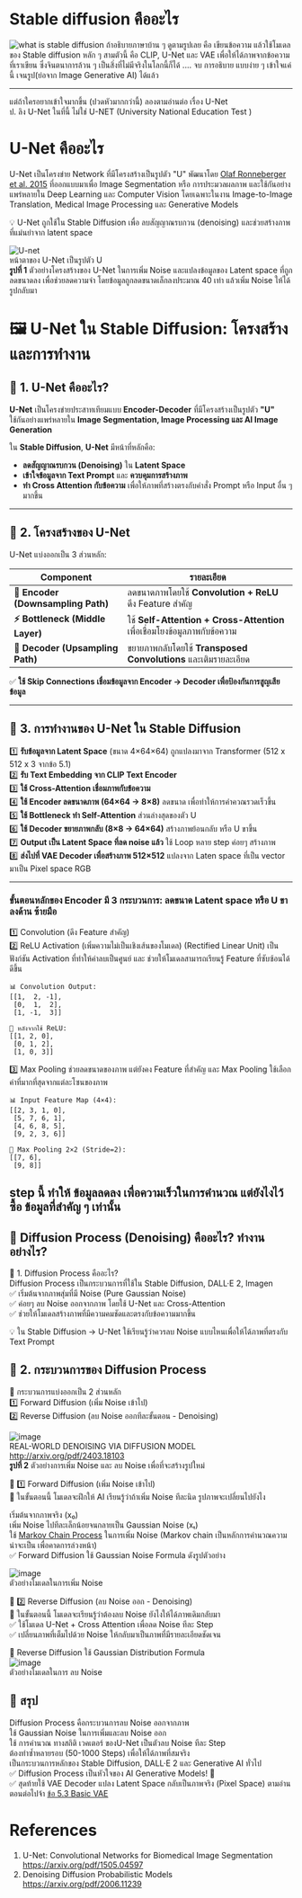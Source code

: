 # Stable diffusion คืออะไร

![what is stable diffusion](image-4.png)
 ถ้าอธิบายภาษาบ้าน ๆ ดูตามรูปเลย คือ เขียนข้อความ แล้วใช้โมเดล ของ Stable diffusion  หลัก ๆ สามตัวนี้ คือ CLIP, U-Net และ VAE
 เพื่อให้ได้ภาพจากข้อความที่เราเขียน ซึ่งจินตนาการล้วน ๆ เป็นสิ่งที่ไม่มีจริงในโลกนี้ก็ได้ .... จบ การอธิบาย แบบง่าย ๆ เข้าใจแค่นี้ เจนรูป(ย่อจาก Image Generative AI) ได้แล้ว

---
แต่ถ้าใครอยากเข้าใจมากขึ้น (ปวดหัวมากกว่านี้) ลองตามอ่านต่อ เรื่อง U-Net <br>
ป. ลิง U-Net ในที่นี้ ไม่ใช่ U-NET (University National Education Test )  <br>

# U-Net คืออะไร <br>
U-Net เป็นโครงข่าย Network ที่มีโครงสร้างเป็นรูปตัว "U" พัฒนาโดย [Olaf Ronneberger et al. 2015](https://arxiv.org/abs/1505.04597) ที่ออกแบบมาเพื่อ Image Segmentation หรือ การประมวลผลภาพ และใช้กันอย่างแพร่หลายใน Deep Learning และ Computer Vision โดยเฉพาะในงาน Image-to-Image Translation, Medical Image Processing และ Generative Models <br>

💡 U-Net ถูกใช้ใน Stable Diffusion เพื่อ ลบสัญญาณรบกวน (denoising) และช่วยสร้างภาพที่แม่นยำจาก latent space <br>

![U-net](image-9.png) <br>
หน้าตาของ U-Net เป็นรูปตัว U  <br>
**รูปที่ 1** ตัวอย่างโครงสร้างของ U-Net ในการเพิ่ม Noise และแปลงข้อมูลของ Latent space ที่ถูกลดขนาดลง เพื่อช่วยลดความจำ โดยข้อมูลถูกลดขนาดเล็กลงประมาณ 40 เท่า แล้วเพิ่ม Noise ให้ได้รูปกลับมา <br>

# 🖼️ **U-Net ใน Stable Diffusion: โครงสร้างและการทำงาน** <br>

## **📌 1. U-Net คืออะไร?** <br>
**U-Net** เป็นโครงข่ายประสาทเทียมแบบ **Encoder-Decoder** ที่มีโครงสร้างเป็นรูปตัว **"U"**   <br>
ใช้กันอย่างแพร่หลายใน **Image Segmentation, Image Processing และ AI Image Generation**   <br>

ใน **Stable Diffusion**, **U-Net** มีหน้าที่หลักคือ: <br>
- **ลดสัญญาณรบกวน (Denoising)** ใน **Latent Space** <br>
- **เข้าใจข้อมูลจาก Text Prompt** และ **ควบคุมการสร้างภาพ** <br>
- **ทำ Cross Attention กับข้อความ** เพื่อให้ภาพที่สร้างตรงกับคำสั่ง Prompt หรือ Input อื่น ๆ มากขึ้น <br>

---

## **📌 2. โครงสร้างของ U-Net** <br>
U-Net แบ่งออกเป็น 3 ส่วนหลัก: <br>

| **Component**  | **รายละเอียด** |
|--------------|----------------|
| **🔻 Encoder (Downsampling Path)** | ลดขนาดภาพโดยใช้ **Convolution + ReLU** ดึง Feature สำคัญ |
| **⚡ Bottleneck (Middle Layer)** | ใช้ **Self-Attention + Cross-Attention** เพื่อเชื่อมโยงข้อมูลภาพกับข้อความ |
| **🔺 Decoder (Upsampling Path)** | ขยายภาพกลับโดยใช้ **Transposed Convolutions** และเติมรายละเอียด |

✅ **ใช้ Skip Connections เชื่อมข้อมูลจาก Encoder → Decoder เพื่อป้องกันการสูญเสียข้อมูล** <br>

---

## **📌 3. การทำงานของ U-Net ใน Stable Diffusion**
1️⃣ **รับข้อมูลจาก Latent Space** (ขนาด 4×64×64) ถูกแปลงมาจาก Transformer (512 x 512 x 3 จากข้อ 5.1)  <br>
2️⃣ **รับ Text Embedding จาก CLIP Text Encoder**  <br>
3️⃣ **ใช้ Cross-Attention เชื่อมภาพกับข้อความ**  <br>
4️⃣ **ใช้ Encoder ลดขนาดภาพ (64×64 → 8×8)** ลดขนาด เพื่อทำให้การคำควณรวดเร็วขึ้น <br> 
5️⃣ **ใช้ Bottleneck ทำ Self-Attention** ส่วนล่างสุดของตัว U <br> 
6️⃣ **ใช้ Decoder ขยายภาพกลับ (8×8 → 64×64)** สร้างภาพย้อนกลับ หรือ U ขาขึ้น  <br>
7️⃣ **Output เป็น Latent Space ที่ลด noise แล้ว** ใช้ Loop หลาย step ค่อยๆ สร้างภาพ <br>
8️⃣ **ส่งไปที่ VAE Decoder เพื่อสร้างภาพ 512×512** แปลงจาก Laten space ที่เป็น vector มาเป็น Pixel space RGB <br>

---
### ขั้นตอนหลักของ Encoder มี 3 กระบวนการ: ลดขนาด Latent space หรือ U ขาลงด้าน ซ้ายมือ <br>
1️⃣ Convolution (ดึง Feature สำคัญ) <br>
2️⃣ ReLU Activation (เพิ่มความไม่เป็นเชิงเส้นของโมเดล)  (Rectified Linear Unit) เป็นฟังก์ชัน Activation ที่ทำให้ค่าลบเป็นศูนย์ และ ช่วยให้โมเดลสามารถเรียนรู้ Feature ที่ซับซ้อนได้ดีขึ้น <br>
```
📊 Convolution Output:
[[1,  2, -1],
 [0,  1,  2],
 [1, -1,  3]]

🚀 หลังจากใช้ ReLU:
[[1, 2, 0],
 [0, 1, 2],
 [1, 0, 3]]
```


3️⃣ Max Pooling ช่วยลดขนาดของภาพ แต่ยังคง Feature ที่สำคัญ และ Max Pooling ใช้เลือกค่าที่มากที่สุดจากแต่ละโซนของภาพ  <br>
```
📊 Input Feature Map (4×4):
[[2, 3, 1, 0],
 [5, 7, 6, 1],
 [4, 6, 8, 5],
 [9, 2, 3, 6]]

🚀 Max Pooling 2×2 (Stride=2):
[[7, 6],
 [9, 8]]
```
step นี้ ทำให้ ข้อมูลลดลง เพื่อความเร็วในการคำนวณ แต่ยังไงไว้ซื้อ ข้อมูลที่สำคัญ ๆ เท่านั้น
---
## 📌 Diffusion Process (Denoising) คืออะไร? ทำงานอย่างไร? 
📜 1. Diffusion Process คืออะไร? <br>
Diffusion Process เป็นกระบวนการที่ใช้ใน Stable Diffusion, DALL·E 2, Imagen <br>
✅ เริ่มต้นจากภาพสุ่มที่มี Noise (Pure Gaussian Noise) <br>
✅ ค่อยๆ ลบ Noise ออกจากภาพ โดยใช้ U-Net และ Cross-Attention <br>
✅ ช่วยให้โมเดลสร้างภาพที่มีความคมชัดและตรงกับข้อความมากขึ้น <br>

💡 ใน Stable Diffusion → U-Net ใช้เรียนรู้ว่าควรลบ Noise แบบไหนเพื่อให้ได้ภาพที่ตรงกับ Text Prompt <br>

## 📜 2. กระบวนการของ Diffusion Process <br>
🔹 กระบวนการแบ่งออกเป็น 2 ส่วนหลัก <br>
1️⃣ Forward Diffusion (เพิ่ม Noise เข้าไป) <br>
2️⃣ Reverse Diffusion (ลบ Noise ออกทีละขั้นตอน - Denoising) <br>

![image](https://github.com/user-attachments/assets/adee9b67-c97c-480c-b495-f3e7ceed390c) <br>
REAL-WORLD DENOISING VIA DIFFUSION MODEL http://arxiv.org/pdf/2403.18103 <br>
**รูปที่ 2** ตัวอย่างการเพิ่ม Noise และ ลบ Noise เพื่อที่จะสร้างรูปใหม่

🔹 1️⃣ Forward Diffusion (เพิ่ม Noise เข้าไป) <br>
📌 ในขั้นตอนนี้ โมเดลจะฝึกให้ AI เรียนรู้ว่าถ้าเพิ่ม Noise ทีละนิด รูปภาพจะเปลี่ยนไปยังไง <br>

เริ่มต้นจากภาพจริง (x₀) <br>
เพิ่ม Noise ไปทีละเล็กน้อยจนกลายเป็น Gaussian Noise (xₜ) <br>
ใช้ [Markov Chain Process](https://www.wikiwand.com/en/articles/Markov_chain) ในการเพิ่ม Noise (Markov chain เป็นหลักการคำนวณความน่าจะเป็น เพื่อคาดการล่วงหน้า) <br>
✅ Forward Diffusion ใช้ Gaussian Noise Formula ดังรูปตัวอย่าง <br>

![image](https://github.com/user-attachments/assets/48d40ba9-1ac4-4e42-88b7-b5ca826013db) <br>
ตัวอย่างโมเดลในการเพิ่ม Noise <br>

🔹 2️⃣ Reverse Diffusion (ลบ Noise ออก - Denoising) <br>
📌 ในขั้นตอนนี้ โมเดลจะเรียนรู้ว่าต้องลบ Noise ยังไงให้ได้ภาพเดิมกลับมา <br>
✅ ใช้โมเดล U-Net + Cross Attention เพื่อลด Noise ทีละ Step <br>
✅ เปลี่ยนภาพที่เต็มไปด้วย Noise ให้กลับมาเป็นภาพที่มีรายละเอียดชัดเจน <br>

📌 Reverse Diffusion ใช้ Gaussian Distribution Formula<br>
![image](https://github.com/user-attachments/assets/e8ed8422-14e5-4ab3-bc9c-e7c43103639b) <br>
ตัวอย่างโมเดลในการ ลบ Noise <br>

## 📜  สรุป <br>
Diffusion Process คือกระบวนการลบ Noise ออกจากภาพ <br>
ใช้ Gaussian Noise ในการเพิ่มและลบ Noise ออก <br>
ใช้ การคำนวณ ทางสถิติ เวคเตอร์ ของU-Net เป็นตัวลบ Noise ทีละ Step <br>
ต้องทำซ้ำหลายรอบ (50-1000 Steps) เพื่อให้ได้ภาพที่สมจริง <br>
เป็นกระบวนการหลักของ Stable Diffusion, DALL·E 2 และ Generative AI ทั่วไป <br>
✅ Diffusion Process เป็นหัวใจของ AI Generative Models! 🚀 <br>
✅ สุดท้ายใช้ VAE Decoder แปลง Latent Space กลับเป็นภาพจริง (Pixel Space) ตามอ่าน ตอนต่อไปจ้า [ข้อ 5.3 Basic VAE](https://github.com/gordon123/lean2ComfyUI/blob/main/(Thai)%20%235.3%20Basic%20VAE.md)

# References
1. U-Net: Convolutional Networks for Biomedical Image Segmentation https://arxiv.org/pdf/1505.04597 
2. Denoising Diffusion Probabilistic Models https://arxiv.org/pdf/2006.11239
